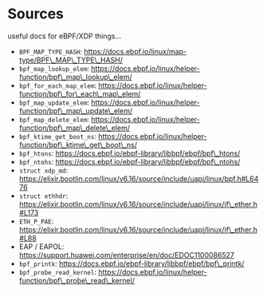 # Sources

useful docs for eBPF/XDP things...

* `BPF_MAP_TYPE_HASH`: https://docs.ebpf.io/linux/map-type/BPF\_MAP\_TYPE\_HASH/
* `bpf_map_lookup_elem`: https://docs.ebpf.io/linux/helper-function/bpf\_map\_lookup\_elem/
* `bpf_for_each_map_elem`: https://docs.ebpf.io/linux/helper-function/bpf\_for\_each\_map\_elem/
* `bpf_map_update_elem`: https://docs.ebpf.io/linux/helper-function/bpf\_map\_update\_elem/
* `bpf_map_delete_elem`: https://docs.ebpf.io/linux/helper-function/bpf\_map\_delete\_elem/
* `bpf_ktime_get_boot_ns`: https://docs.ebpf.io/linux/helper-function/bpf\_ktime\_get\_boot\_ns/
* `bpf_htons`: https://docs.ebpf.io/ebpf-library/libbpf/ebpf/bpf\_htons/
* `bpf_ntohs`: https://docs.ebpf.io/ebpf-library/libbpf/ebpf/bpf\_ntohs/
* `struct xdp_md`: https://elixir.bootlin.com/linux/v6.16/source/include/uapi/linux/bpf.h#L6476
* `struct ethhdr`: https://elixir.bootlin.com/linux/v6.16/source/include/uapi/linux/if\_ether.h#L173
* `ETH_P_PAE`: https://elixir.bootlin.com/linux/v6.16/source/include/uapi/linux/if\_ether.h#L88
* EAP / EAPOL: https://support.huawei.com/enterprise/en/doc/EDOC1100086527
* `bpf_printk`: https://docs.ebpf.io/ebpf-library/libbpf/ebpf/bpf\_printk/
* `bpf_probe_read_kernel`: https://docs.ebpf.io/linux/helper-function/bpf\_probe\_read\_kernel/
